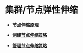 # 集群/节点弹性伸缩<a name="cce_01_0291"></a>

-   **[节点伸缩原理](节点伸缩原理.md)**  

-   **[创建节点伸缩策略](创建节点伸缩策略.md)**  

-   **[管理节点伸缩策略](管理节点伸缩策略.md)**  


